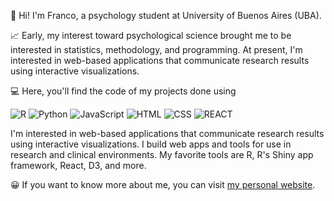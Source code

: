 👋 Hi! I'm Franco, a psychology student at University of Buenos Aires (UBA).

📈 Early, my interest toward psychological science brought me to be interested in statistics, methodology, and programming. At present, I'm interested in web-based applications that communicate research results using interactive visualizations.

💻 Here, you'll find the code of my projects done using 

![R](https://img.shields.io/badge/-R-blue?style=flat-square&logo=R&link=https://github.com/francosbenitez/)
![Python](https://img.shields.io/badge/-Python-yellow?style=flat-square&logo=python&link=https://github.com/francosbenitez/)
![JavaScript](https://img.shields.io/badge/-JavaScript-black?style=flat-square&logo=javascript&link=https://github.com/francosbenitez/)
![HTML](https://img.shields.io/badge/HTML5-E34F26?style=for-the-badge&logo=html5&logoColor=white)
![CSS](https://img.shields.io/badge/-CSS-GREEN?style=flat-square&logo=CSS3&link=https://github.com/francosbenitez/)
![REACT](https://img.shields.io/badge/React-20232A?style=for-the-badge&logo=react&logoColor=61DAFB)

I'm interested in web-based applications that communicate research results using interactive visualizations. I build web apps and tools for use in research and clinical environments. My favorite tools are R, R's Shiny app framework, React, D3, and more.

😀 If you want to know more about me, you can visit [my personal website](http://francosbenitez.netlify.app). 
